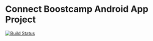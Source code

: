 # Connect Boostcamp Android App Project
[![Build Status](https://travis-ci.org/semistone222/donately.svg?branch=master)](https://travis-ci.org/semistone222/donately)
